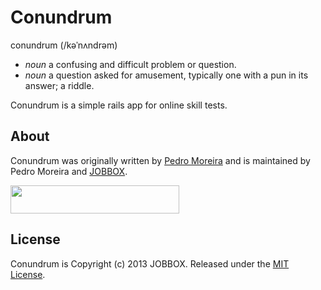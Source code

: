 Conundrum
=========

conundrum (/kəˈnʌndrəm)

- _noun_ a confusing and difficult problem or question.
- _noun_ a question asked for amusement, typically one with a pun in its answer; a riddle.

Conundrum is a simple rails app for online skill tests.

About
-----

Conundrum was originally written by [Pedro Moreira](https://github.com/pmor) and is maintained by Pedro Moreira and [JOBBOX](http://jobbox.io).

<img src="https://dl.dropboxusercontent.com/u/17994193/logo/logo_horizontal.png" width="270" height="45">

License
-------

Conundrum is Copyright (c) 2013 JOBBOX. Released under the [MIT License](http://www.opensource.org/licenses/MIT).
